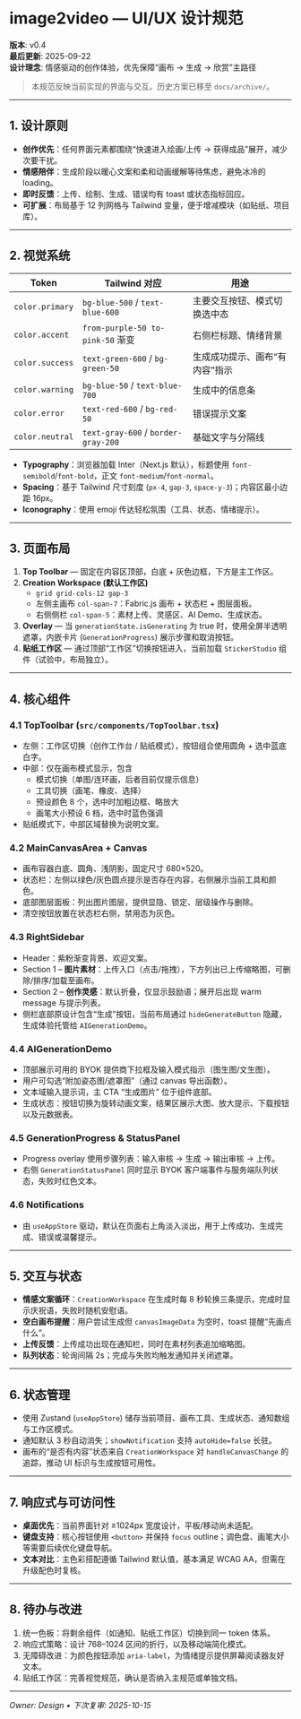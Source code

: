 # image2video — UI/UX 设计规范
**版本**: v0.4  
**最后更新**: 2025-09-22  
**设计理念**: 情感驱动的创作体验，优先保障“画布 → 生成 → 欣赏”主路径

> 本规范反映当前实现的界面与交互。历史方案已移至 `docs/archive/`。

---

## 1. 设计原则
- **创作优先**：任何界面元素都围绕“快速进入绘画/上传 → 获得成品”展开，减少次要干扰。
- **情感陪伴**：生成阶段以暖心文案和柔和动画缓解等待焦虑，避免冰冷的 loading。
- **即时反馈**：上传、绘制、生成、错误均有 toast 或状态指标回应。
- **可扩展**：布局基于 12 列网格与 Tailwind 变量，便于增减模块（如贴纸、项目库）。

---

## 2. 视觉系统

| Token | Tailwind 对应 | 用途 |
| --- | --- | --- |
| `color.primary` | `bg-blue-500` / `text-blue-600` | 主要交互按钮、模式切换选中态 |
| `color.accent` | `from-purple-50 to-pink-50` 渐变 | 右侧栏标题、情绪背景 |
| `color.success` | `text-green-600` / `bg-green-50` | 生成成功提示、画布“有内容”指示 |
| `color.warning` | `bg-blue-50` / `text-blue-700` | 生成中的信息条 |
| `color.error` | `text-red-600` / `bg-red-50` | 错误提示文案 |
| `color.neutral` | `text-gray-600` / `border-gray-200` | 基础文字与分隔线 |

- **Typography**：浏览器加载 Inter（Next.js 默认），标题使用 `font-semibold`/`font-bold`，正文 `font-medium`/`font-normal`。
- **Spacing**：基于 Tailwind 尺寸刻度 (`px-4`, `gap-3`, `space-y-3`)；内容区最小边距 16px。
- **Iconography**：使用 emoji 传达轻松氛围（工具、状态、情绪提示）。

---

## 3. 页面布局
1. **Top Toolbar** — 固定在内容区顶部，白底 + 灰色边框，下方是主工作区。
2. **Creation Workspace (默认工作区)**
   - `grid grid-cols-12 gap-3`
   - 左侧主画布 `col-span-7`：Fabric.js 画布 + 状态栏 + 图层面板。
   - 右侧侧栏 `col-span-5`：素材上传、灵感区、AI Demo、生成状态。
3. **Overlay** — 当 `generationState.isGenerating` 为 true 时，使用全屏半透明遮罩，内嵌卡片 (`GenerationProgress`) 展示步骤和取消按钮。
4. **贴纸工作区** — 通过顶部“工作区”切换按钮进入，当前加载 `StickerStudio` 组件（试验中，布局独立）。

---

## 4. 核心组件

### 4.1 TopToolbar (`src/components/TopToolbar.tsx`)
- 左侧：工作区切换（创作工作台 / 贴纸模式），按钮组合使用圆角 + 选中蓝底白字。
- 中部：仅在画布模式显示，包含
  - 模式切换（单图/连环画，后者目前仅提示信息）
  - 工具切换（画笔、橡皮、选择）
  - 预设颜色 8 个，选中时加粗边框、略放大
  - 画笔大小预设 6 档，选中时蓝色强调
- 贴纸模式下，中部区域替换为说明文案。

### 4.2 MainCanvasArea + Canvas
- 画布容器白底、圆角、浅阴影，固定尺寸 680×520。
- 状态栏：左侧以绿色/灰色圆点提示是否存在内容，右侧展示当前工具和颜色。
- 底部图层面板：列出图片图层，提供显隐、锁定、层级操作与删除。
- 清空按钮放置在状态栏右侧，禁用态为灰色。

### 4.3 RightSidebar
- Header：紫粉渐变背景、欢迎文案。
- Section 1 – **图片素材**：上传入口（点击/拖拽），下方列出已上传缩略图，可删除/排序/加载至画布。
- Section 2 – **创作灵感**：默认折叠，仅显示鼓励语；展开后出现 warm message 与提示列表。
- 侧栏底部原设计包含“生成”按钮，当前布局通过 `hideGenerateButton` 隐藏，生成体验托管给 `AIGenerationDemo`。

### 4.4 AIGenerationDemo
- 顶部展示可用的 BYOK 提供商下拉框及输入模式指示（图生图/文生图）。
- 用户可勾选“附加姿态图/遮罩图”（通过 canvas 导出函数）。
- 文本域输入提示词，主 CTA “生成图片” 位于组件底部。
- 生成状态：按钮切换为旋转动画文案，结果区展示大图、放大提示、下载按钮以及元数据表。

### 4.5 GenerationProgress & StatusPanel
- Progress overlay 使用步骤列表：输入审核 → 生成 → 输出审核 → 上传。
- 右侧 `GenerationStatusPanel` 同时显示 BYOK 客户端事件与服务端队列状态，失败时红色文本。

### 4.6 Notifications
- 由 `useAppStore` 驱动，默认在页面右上角淡入淡出，用于上传成功、生成完成、错误或温馨提示。

---

## 5. 交互与状态
- **情感文案循环**：`CreationWorkspace` 在生成时每 8 秒轮换三条提示，完成时显示庆祝语，失败时随机安慰语。
- **空白画布提醒**：用户尝试生成但 `canvasImageData` 为空时，toast 提醒“先画点什么”。
- **上传反馈**：上传成功出现在通知栏，同时在素材列表追加缩略图。
- **队列状态**：轮询间隔 2s；完成与失败均触发通知并关闭遮罩。

---

## 6. 状态管理
- 使用 Zustand (`useAppStore`) 储存当前项目、画布工具、生成状态、通知数组与工作区模式。
- 通知默认 3 秒自动消失；`showNotification` 支持 `autoHide=false` 长驻。
- 画布的“是否有内容”状态来自 `CreationWorkspace` 对 `handleCanvasChange` 的追踪，推动 UI 标识与生成按钮可用性。

---

## 7. 响应式与可访问性
- **桌面优先**：当前界面针对 ≥1024px 宽度设计，平板/移动尚未适配。
- **键盘支持**：核心按钮使用 `<button>` 并保持 `focus` outline；调色盘、画笔大小等需要后续优化键盘导航。
- **文本对比**：主色彩搭配遵循 Tailwind 默认值，基本满足 WCAG AA，但需在升级配色时复核。

---

## 8. 待办与改进
1. 统一色板：将剩余组件（如通知、贴纸工作区）切换到同一 token 体系。
2. 响应式策略：设计 768–1024 区间的折行，以及移动端简化模式。
3. 无障碍改进：为颜色按钮添加 `aria-label`，为情绪提示提供屏幕阅读器友好文本。
4. 贴纸工作区：完善视觉规范，确认是否纳入主规范或单独文档。

---
_Owner: Design • 下次复审: 2025-10-15_
